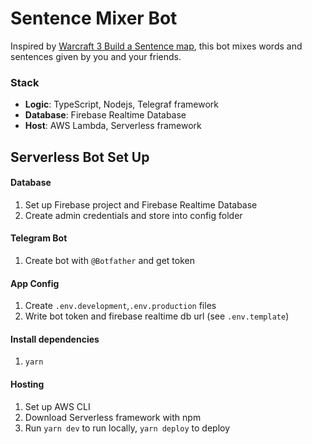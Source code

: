 # Sentence Mixer Bot

Inspired by [Warcraft 3 Build a Sentence map](https://www.epicwar.com/maps/88906/), this bot mixes words and sentences given by you and your friends.

### Stack

- **Logic**: TypeScript, Nodejs, Telegraf framework
- **Database**: Firebase Realtime Database
- **Host**: AWS Lambda, Serverless framework

## Serverless Bot Set Up

#### Database

1. Set up Firebase project and Firebase Realtime Database
1. Create admin credentials and store into config folder

#### Telegram Bot

1. Create bot with `@Botfather` and get token

#### App Config

1. Create `.env.development`,`.env.production` files
2. Write bot token and firebase realtime db url (see `.env.template`)

#### Install dependencies

1. `yarn`

#### Hosting

1. Set up AWS CLI
1. Download Serverless framework with npm
1. Run `yarn dev` to run locally, `yarn deploy` to deploy
